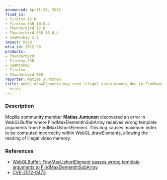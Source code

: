 ```yaml
---
announced: April 24, 2012
fixed_in:
- Firefox 12.0
- Firefox ESR 10.0.4
- Thunderbird 12.0
- Thunderbird ESR 10.0.4
- SeaMonkey 2.9
impact: High
mfsa_id: 2012-26
products:
- Thunderbird
- Firefox ESR
- SeaMonkey
- Firefox
- Thunderbird ESR
reporter: Matias Juntunen
title: WebGL.drawElements may read illegal video memory due to FindMaxUshortElement
  error
---
```


<h3>Description</h3>

<p>Mozilla community member <strong>Matias Juntunen</strong> discovered an error
in WebGLBuffer where FindMaxElementInSubArray receives wrong template arguments
from FindMaxUshortElement. This bug causes maximum index to be computed
incorrectly within WebGL.drawElements, allowing the reading of illegal video
memory. 
</p>


<h3>References</h3>

<ul>
  <li><a href="https://bugzilla.mozilla.org/show_bug.cgi?id=743475">
      WebGLBuffer::FindMaxUshortElement passes wrong template arguments to
FindMaxElementInSubArray</a></li>
  <li><a href="http://cve.mitre.org/cgi-bin/cvename.cgi?name=CVE-2012-0473" class="ex-ref">CVE-2012-0473</a></li>
</ul>




